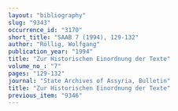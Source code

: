 ```yaml
---
layout: "bibliography"
slug: "9343"
occurrence_id: "3170"
short_title: "SAAB 7 (1994), 129-132"
author: "Röllig, Wolfgang"
publication_year: "1994"
title: "Zur Historischen Einordnung der Texte"
volume_no_: "7"
pages: "129-132"
journal: "State Archives of Assyria, Bulletin"
title: "Zur Historischen Einordnung der Texte"
previous_item: "9346"
---
```

